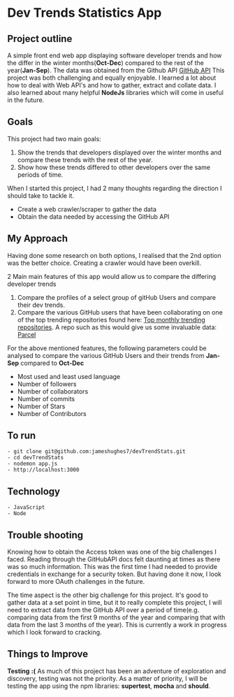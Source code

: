 # Dev Trends Statistics App


Project outline
---
A simple front end web app displaying software developer trends and how the differ in the winter months(**Oct-Dec**) compared to the rest of the year(**Jan-Sep**). The data was obtained from the Github API <a href="https://developer.github.com/v3/​​">GitHub API</a>
This project was both challenging and equally enjoyable.
I learned a lot about how to deal with Web API's and how to gather,
extract and collate data. I also learned about many helpful **NodeJs** libraries which will come in useful in the future.


Goals
---
This project had two main goals:
1. Show the trends that developers displayed over the winter months and compare these trends with the rest of the year.
2. Show how these trends differed to other developers over the same periods of time.

When I started this project, I had 2 many thoughts regarding the direction I should take to tackle it.
- Create a web crawler/scraper to gather the data
- Obtain the data needed by accessing the GitHub API


My Approach
---
Having done some research on both options, I realised that the 2nd option was the better choice. Creating a crawler would have been overkill.

2 Main main features of this app would allow us to compare the differing developer trends
1. Compare the profiles of a select group of gitHub Users and compare their dev trends.
2. Compare the various GitHub users that have been collaborating on one of the top trending repositories found here: <a href="https://github.com/trending?since=monthly">Top monthly trending repositories</a>.
A repo such as this would give us some invaluable data: <a href="https://github.com/parcel-bundler/parcel">Parcel</a>

For the above mentioned features, the following parameters could be analysed to compare the various GitHub Users and their trends from **Jan-Sep** compared to **Oct-Dec**
- Most used and least used language
- Number of followers
- Number of collaborators
- Number of commits
- Number of Stars
- Number of Contributors


To run
---
```
- git clone git@github.com:jameshughes7/devTrendStats.git
- cd devTrendStats
- nodemon app.js
- http://localhost:3000
```


Technology
---
```
- JavaScript
- Node
```


Trouble shooting
---
Knowing how to obtain the Access token was one of the big challenges I faced. Reading through the GitHubAPI docs felt daunting at times as there was so much information. This was the first time I had needed to provide credentials in exchange for a security token. But having done it now, I look forward to more OAuth challenges in the future.

The time aspect is the other big challenge for this project. It's good to gather data at a set point in time, but it to really complete this project, I will need to extract data from the GitHub API over a period of time(e.g. comparing data from the first 9 months of the year and comparing that with data from the last 3 months of the year). This is currently a work in progress which I look forward to cracking.


Things to Improve
---
__Testing__ __:(__ As much of this project has been an adventure of exploration and discovery, testing was not the priority. As a matter of priority, I will be testing the app using the npm libraries: **supertest**, **mocha** and **should**.
